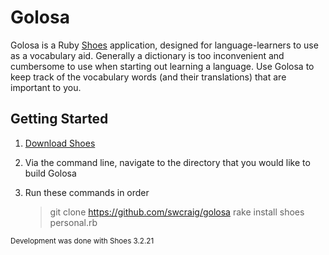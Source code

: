 # Golosa
Golosa is a Ruby [Shoes](http://shoesrb.com/) application, designed for language-learners to use as a vocabulary aid. Generally a dictionary is too inconvenient and cumbersome to use when starting out learning a language. Use Golosa to keep track of the vocabulary words (and their translations) that are important to you.

## Getting Started

1. [Download Shoes](http://shoesrb.com/downloads/)

2. Via the command line, navigate to the directory that you would like to build Golosa

3. Run these commands in order


    > git clone https://github.com/swcraig/golosa
    > rake install
    > shoes personal.rb


<sub>Development was done with Shoes 3.2.21</sub>
